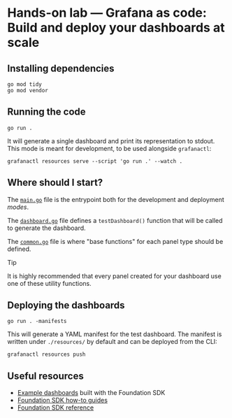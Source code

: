 # Hands-on lab — Grafana as code: Build and deploy your dashboards at scale

## Installing dependencies

```shell
go mod tidy
go mod vendor
```

## Running the code

```shell
go run .
```

It will generate a single dashboard and print its representation to stdout.
This mode is meant for development, to be used alongside `grafanactl`:

```shell
grafanactl resources serve --script 'go run .' --watch .
```

## Where should I start?

The [`main.go`](./main.go) file is the entrypoint both for the development and
deployment *modes*.

The [`dashboard.go`](./dashboard.go) file defines a `testDashboard()`
function that will be called to generate the dashboard.

The [`common.go`](./common.go) file is where "base functions" for each panel type should be defined.

> [!TIP]
> It is highly recommended that every panel created for your dashboard use one
> of these utility functions.

## Deploying the dashboards

```shell
go run . -manifests
```

This will generate a YAML manifest for the test dashboard.
The manifest is written under `./resources/` by default and can be deployed
from the CLI:

```shell
grafanactl resources push
```

## Useful resources

* [Example dashboards](https://github.com/grafana/grafana-foundation-sdk/tree/main/examples/go) built with the Foundation SDK
* [Foundation SDK how-to guides](https://grafana.github.io/grafana-foundation-sdk/v11.6.x+cog-v0.0.x/go/How-To/building-a-dashboard/)
* [Foundation SDK reference](https://grafana.github.io/grafana-foundation-sdk/v11.6.x+cog-v0.0.x/go/Reference/)
